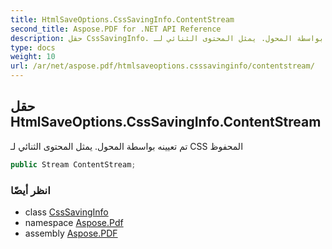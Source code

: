 ```yaml
---
title: HtmlSaveOptions.CssSavingInfo.ContentStream
second_title: Aspose.PDF for .NET API Reference
description: حقل CssSavingInfo. تم تعيينه بواسطة المحول. يمثل المحتوى الثنائي لـ CSS المحفوظ
type: docs
weight: 10
url: /ar/net/aspose.pdf/htmlsaveoptions.csssavinginfo/contentstream/
---
```

## حقل HtmlSaveOptions.CssSavingInfo.ContentStream

تم تعيينه بواسطة المحول. يمثل المحتوى الثنائي لـ CSS المحفوظ

```csharp
public Stream ContentStream;
```

### انظر أيضًا

* class [CssSavingInfo](../)
* namespace [Aspose.Pdf](../../../aspose.pdf/)
* assembly [Aspose.PDF](../../../)